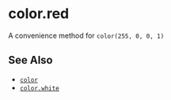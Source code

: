 color.red
=========

A convenience method for `color(255, 0, 0, 1)`

See Also
--------

* [`color`](api/color)
* [`color.white`](api/color.white)
